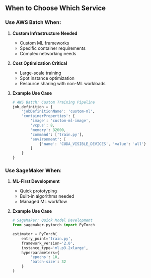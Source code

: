 ## When to Choose Which Service

### Use AWS Batch When:

1. **Custom Infrastructure Needed**
   - Custom ML frameworks
   - Specific container requirements
   - Complex networking needs

2. **Cost Optimization Critical**
   - Large-scale training
   - Spot instance optimization
   - Resource sharing with non-ML workloads

3. **Example Use Case**
   ```python
   # AWS Batch: Custom Training Pipeline
   job_definition = {
       'jobDefinitionName': 'custom-ml',
       'containerProperties': {
           'image': 'custom-ml-image',
           'vcpus': 8,
           'memory': 32000,
           'command': ['train.py'],
           'environment': [
               {'name': 'CUDA_VISIBLE_DEVICES', 'value': 'all'}
           ]
       }
   }
   ```

### Use SageMaker When:

1. **ML-First Development**
   - Quick prototyping
   - Built-in algorithms needed
   - Managed ML workflow

2. **Example Use Case**
   ```python
   # SageMaker: Quick Model Development
   from sagemaker.pytorch import PyTorch

   estimator = PyTorch(
       entry_point='train.py',
       framework_version='2.0',
       instance_type='ml.p3.2xlarge',
       hyperparameters={
           'epochs': 10,
           'batch-size': 32
       }
   )
   ```